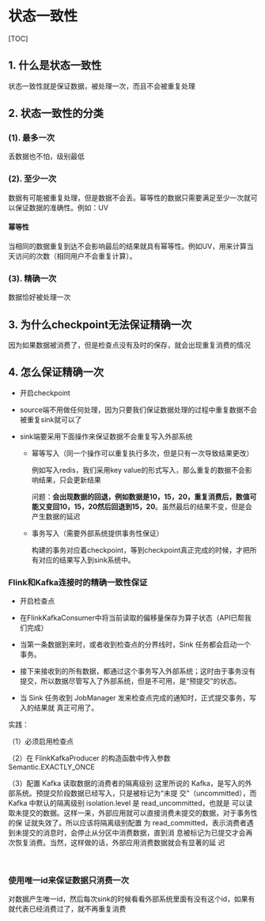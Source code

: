 # 状态一致性

[TOC]



## 1. 什么是状态一致性

状态一致性就是保证数据，被处理一次，而且不会被重复处理

## 2. 状态一致性的分类

### (1). 最多一次

丢数据也不怕，级别最低

### (2). 至少一次

数据有可能被重复处理，但是数据不会丢。幂等性的数据只需要满足至少一次就可以保证数据的准确性。例如：UV

#### 幂等性

当相同的数据重复到达不会影响最后的结果就具有幂等性。例如UV，用来计算当天访问的次数（相同用户不会重复计算）。

### (3). 精确一次

数据恰好被处理一次

## 3. 为什么checkpoint无法保证精确一次

因为如果数据被消费了，但是检查点没有及时的保存，就会出现重复消费的情况

## 4. 怎么保证精确一次

- 开启checkpoint

- source端不用做任何处理，因为只要我们保证数据处理的过程中重复数据不会被重复sink就可以了

- sink端要采用下面操作来保证数据不会重复写入外部系统

  - 幂等写入（同一个操作可以重复执行多次，但是只有一次导致结果更改）

    例如写入redis，我们采用key value的形式写入，那么重复的数据不会影响结果，只会更新结果

    问题：**会出现数据的回退，例如数据是10，15，20，重复消费后，数值可能又变回10，15，20然后回退到15，20**。虽然最后的结果不变，但是会产生数据的延迟

  - 事务写入（需要外部系统提供事务性保证）

    构建的事务对应着checkpoint，等到checkpoint真正完成的时候，才把所有对应的结果写入到sink系统中。

### Flink和Kafka连接时的精确一致性保证

- 开启检查点
- 在FlinkKafkaConsumer中将当前读取的偏移量保存为算子状态（API已帮我们完成）

- 当第一条数据到来时，或者收到检查点的分界线时，Sink 任务都会启动一个事务。 
- 接下来接收到的所有数据，都通过这个事务写入外部系统；这时由于事务没有提交，所以数据尽管写入了外部系统，但是不可用，是“预提交”的状态。 
- 当 Sink 任务收到 JobManager 发来检查点完成的通知时，正式提交事务，写入的结果就 真正可用了。

实践：

（1）必须启用检查点

（2）在 FlinkKafkaProducer 的构造函数中传入参数 Semantic.EXACTLY_ONCE 

（3）配置 Kafka 读取数据的消费者的隔离级别 这里所说的 Kafka，是写入的外部系统。预提交阶段数据已经写入，只是被标记为“未提 交”（uncommitted），而 Kafka 中默认的隔离级别 isolation.level 是 read_uncommitted，也就是 可以读取未提交的数据。这样一来，外部应用就可以直接消费未提交的数据，对于事务性的保 证就失效了。所以应该将隔离级别配置 为 read_committed，表示消费者遇到未提交的消息时，会停止从分区中消费数据，直到消 息被标记为已提交才会再次恢复消费。当然，这样做的话，外部应用消费数据就会有显著的延 迟

​			

### 使用唯一id来保证数据只消费一次

对数据产生唯一id，然后每次sink的时候看看外部系统里面有没有这个id，如果有就代表已经消费过了，就不再重复消费